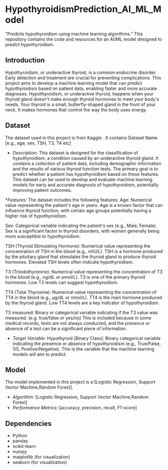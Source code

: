 # HypothyroidismPrediction_AI_ML_Model
"Predicts hypothyroidism using machine learning algorithms."
This repository contains the code and resources for an AI/ML model designed to predict hypothyroidism.

## Introduction
Hypothyroidism, or underactive thyroid, is a common endocrine disorder. Early detection and treatment are crucial for preventing complications. This project aims to develop a machine learning model that can predict hypothyroidism based on patient data, enabling faster and more accurate diagnoses.
Hypothyroidism, or underactive thyroid, happens when your thyroid gland doesn't make enough thyroid hormones to meet your body's needs. Your thyroid is a small, butterfly-shaped gland in the front of your neck. It makes hormones that control the way the body uses energy.

## Dataset
The dataset used in this project is from Kaggle . It contains Dataset Name [e.g., age, sex, TSH, T3, T4 etc]
* *Description:*
 This dataset is designed for the classification of hypothyroidism, a condition caused by an underactive thyroid gland. It contains a collection of patient data, including demographic information and the results of various thyroid function tests. The primary goal is to predict whether a patient has hypothyroidism based on these features. This dataset can be used to develop and evaluate machine learning models for early and accurate diagnosis of hypothyroidism, potentially improving patient outcomes.

**Features:*
The dataset includes the following features:
Age:
Numerical value representing the patient's age in years.
Age is a known factor that can influence thyroid function, with certain age groups potentially having a higher risk of hypothyroidism.

Sex:
Categorical variable indicating the patient's sex (e.g., Male, Female).
Sex is a significant factor in thyroid disorders, with women generally being more susceptible to hypothyroidism.

TSH (Thyroid Stimulating Hormone):
Numerical value representing the concentration of TSH in the blood (e.g., mIU/L).
TSH is a hormone produced by the pituitary gland that stimulates the thyroid gland to produce thyroid hormones. Elevated TSH levels often indicate hypothyroidism.

T3 (Triiodothyronine):
Numerical value representing the concentration of T3 in the blood (e.g., ng/dL or pmol/L).
T3 is one of the primary thyroid hormones. Low T3 levels can suggest hypothyroidism.

TT4 (Total Thyroxine):
Numerical value representing the concentration of TT4 in the blood (e.g., μg/dL or nmol/L).
TT4 is the main hormone produced by the thyroid gland. Low TT4 levels are a key indicator of hypothyroidism.

T3 measured:
Binary or categorical variable indicating if the T3 value was measured. (e.g. true/false or yes/no)
This is included because in some medical records, tests are not always conducted, and the presence or absence of a test can be a significant piece of information.

* *Target Variable:*
Hypothyroid [Binary Class]:
Binary categorical variable indicating the presence or absence of hypothyroidism (e.g., True/False, 1/0, Positive/Negative).
This is the variable that the machine learning models will aim to predict.

## Model

The model implemented in this project is a [Logistic Regression, Support Vector Machine,Random Forest].

* *Algorithm:* [Logistic Regression, Support Vector Machine,Random Forest]
* *Performance Metrics:* [accuracy, precision, recall, F1-score]

## Dependencies

* Python 
* pandas
* scikit-learn
* numpy
* matplotlib (for visualization)
* seaborn (for visualization)


